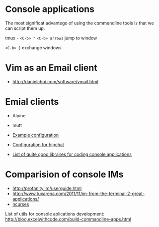 # Console applications
The most significat advantego of using the commendline tools is that we can script them up. 

tmux - `<C-b> "`
`<C-b> arrows` jump to window

`<C-b> ]` exchange windows


# Vim as an Email client
* http://danielchoi.com/software/vmail.html

# Emial clients
* Alpine
* mutt

* [Example configuration](https://www.linux.com/blog/setup-mutt-gmail-centos-and-ubuntu)
* [Configuration for hipchat](https://gist.github.com/kattrali/28a6c238c35070093b33)
* [List of quite good libraires for coding console applications](http://www.awesomecommandlineapps.com/gems.html)


# Comparision of console IMs
* http://profanity.im/userguide.html
* http://www.tuxarena.com/2011/11/im-from-the-terminal-2-great-applications/
* [ncurses](https://github.com/eclubb/ncurses-ruby)

List of utils for console aplications development: http://blog.excelwithcode.com/build-commandline-apps.html
